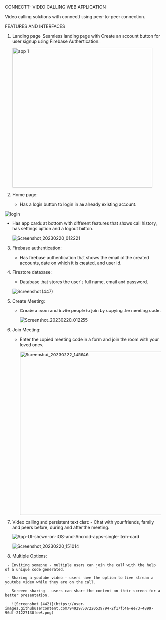 CONNECTT- VIDEO CALLING WEB APPLICATION

Video calling solutions with connectt using peer-to-peer connection.

FEATURES AND INTERFACES
1. Landing page:
   Seamless landing page with Create an account button for user signup using Firebase Authentication.
   
   <img width="452" alt="app 1" src="https://user-images.githubusercontent.com/94929750/220541501-b3bcbf94-3f4b-4e87-96f9-560ddce956b2.png">

2. Home page:
   - Has a login button to login in an already existing account.
   
  ![login](https://user-images.githubusercontent.com/94929750/220527623-9fa2c301-eb3e-4e19-882a-7a237f3ecfdd.png)
  
  - Has app cards at bottom with different features that shows call history, has settings option and a logout button.
    
    ![Screenshot_20230220_012221](https://user-images.githubusercontent.com/94929750/220528336-70036b22-035b-485d-bff6-5c2f93e30b9d.png)
    
 3. Firebase authentication:
    - Has firebase authentication that shows the email of the created accounts, date on which it is created, and user id.
    
     
 4. Firestore database:
    - Database that stores the user's full name, email and password.
     
     ![Screenshot (447)](https://user-images.githubusercontent.com/94929750/220536082-dd46b2b0-302b-483a-a011-209cc4c05362.png)
 
 5. Create Meeting:
    - Create a room and invite people to join by copying the meeting code.
     
       ![Screenshot_20230220_012255](https://user-images.githubusercontent.com/94929750/220536381-ae6770a1-5c4c-4830-b23d-a16f4e74b4d7.png)
       
  6. Join Meeting:
     - Enter the copied meeting code in a form and join the room with your loved ones.
       
       <img width="529" alt="Screenshot_20230222_145946" src="https://user-images.githubusercontent.com/94929750/220587575-81e74529-5353-491f-87cb-b82fb0f0a1e7.png">
   
  7. Video calling and persistent text chat:
    - Chat with your friends, family and peers before, during and after the meeting.
     
     ![App-UI-shown-on-iOS-and-Android-apps-single-item-card](https://user-images.githubusercontent.com/94929750/220537541-a9913eb3-9e60-4e01-b983-4dd6a2343c73.jpg)
     
     ![Screenshot_20230220_151014](https://user-images.githubusercontent.com/94929750/220537892-0be8138e-7830-4bf7-a81a-5590e96b7d94.png) 
     
   8. Multiple Options:
   
     - Inviting someone - multiple users can join the call with the help of a unique code generated.
     
     - Sharing a youtube video - users have the option to live stream a youtube video while they are on the call.
     
     - Screeen sharing - users can share the content on their screen for a better presentation.
     
       ![Screenshot (442)](https://user-images.githubusercontent.com/94929750/220539794-2f17f54a-ee73-4899-96df-21227130fee8.png)

     
    

    
 




